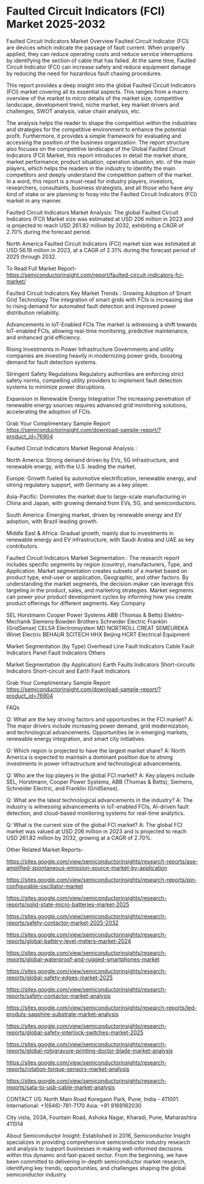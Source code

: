<h1>Faulted Circuit Indicators (FCI) Market 2025-2032</h1>
Faulted Circuit Indicators Market Overview
Faulted Circuit Indicator (FCI) are devices which indicate the passage of fault current. When properly applied, they can reduce operating costs and reduce service interruptions by identifying the section of cable that has failed. At the same time, Faulted Circuit Indicator (FCI) can increase safety and reduce equipment damage by reducing the need for hazardous fault chasing procedures.

This report provides a deep insight into the global Faulted Circuit Indicators (FCI) market covering all its essential aspects. This ranges from a macro overview of the market to micro details of the market size, competitive landscape, development trend, niche market, key market drivers and challenges, SWOT analysis, value chain analysis, etc.

The analysis helps the reader to shape the competition within the industries and strategies for the competitive environment to enhance the potential profit. Furthermore, it provides a simple framework for evaluating and accessing the position of the business organization. The report structure also focuses on the competitive landscape of the Global Faulted Circuit Indicators (FCI) Market, this report introduces in detail the market share, market performance, product situation, operation situation, etc. of the main players, which helps the readers in the industry to identify the main competitors and deeply understand the competition pattern of the market.
In a word, this report is a must-read for industry players, investors, researchers, consultants, business strategists, and all those who have any kind of stake or are planning to foray into the Faulted Circuit Indicators (FCI) market in any manner.

Faulted Circuit Indicators Market Analysis:
The global Faulted Circuit Indicators (FCI) Market size was estimated at USD 206 million in 2023 and is projected to reach USD 261.82 million by 2032, exhibiting a CAGR of 2.70% during the forecast period.

North America Faulted Circuit Indicators (FCI) market size was estimated at USD 56.19 million in 2023, at a CAGR of 2.31% during the forecast period of 2025 through 2032.

To Read Full Market Report-
https://semiconductorinsight.com/report/faulted-circuit-indicators-fci-market/

Faulted Circuit Indicators Key Market Trends :
Growing Adoption of Smart Grid Technology
The integration of smart grids with FCIs is increasing due to rising demand for automated fault detection and improved power distribution reliability.

Advancements in IoT-Enabled FCIs
The market is witnessing a shift towards IoT-enabled FCIs, allowing real-time monitoring, predictive maintenance, and enhanced grid efficiency.

Rising Investments in Power Infrastructure
Governments and utility companies are investing heavily in modernizing power grids, boosting demand for fault detection systems.

Stringent Safety Regulations
Regulatory authorities are enforcing strict safety norms, compelling utility providers to implement fault detection systems to minimize power disruptions.

Expansion in Renewable Energy Integration
The increasing penetration of renewable energy sources requires advanced grid monitoring solutions, accelerating the adoption of FCIs.

Grab Your Complimentary Sample Report
https://semiconductorinsight.com/download-sample-report/?product_id=76904

Faulted Circuit Indicators Market Regional Analysis :

North America:
Strong demand driven by EVs, 5G infrastructure, and renewable energy, with the U.S. leading the market.

Europe:
Growth fueled by automotive electrification, renewable energy, and strong regulatory support, with Germany as a key player.

Asia-Pacific:
Dominates the market due to large-scale manufacturing in China and Japan, with growing demand from EVs, 5G, and semiconductors.

South America:
Emerging market, driven by renewable energy and EV adoption, with Brazil leading growth.

Middle East & Africa:
Gradual growth, mainly due to investments in renewable energy and EV infrastructure, with Saudi Arabia and UAE as key contributors.

Faulted Circuit Indicators Market Segmentation :
The research report includes specific segments by region (country), manufacturers, Type, and Application. Market segmentation creates subsets of a market based on product type, end-user or application, Geographic, and other factors. By understanding the market segments, the decision-maker can leverage this targeting in the product, sales, and marketing strategies. Market segments can power your product development cycles by informing how you create product offerings for different segments.
Key Company

SEL
Horstmann
Cooper Power Systems
ABB (Thomas & Betts)
Elektro-Mechanik
Siemens
Bowden Brothers
Schneider Electric
Franklin (GridSense)
CELSA
Electronsystem MD
NORTROLL
CREAT
SEMEUREKA
Winet Electric
BEHAUR SCITECH
HHX
Beijing HCRT Electrical Equipment

Market Segmentation (by Type)
Overhead Line Fault Indicators
Cable Fault Indicators
Panel Fault Indicators
Others

Market Segmentation (by Application)
Earth Faults Indicators
Short-circuits Indicators
Short-circuit and Earth Fault Indicators

Grab Your Complimentary Sample Report
https://semiconductorinsight.com/download-sample-report/?product_id=76904

FAQs


Q: What are the key driving factors and opportunities in the FCI market?
A: The major drivers include increasing power demand, grid modernization, and technological advancements. Opportunities lie in emerging markets, renewable energy integration, and smart city initiatives.

Q: Which region is projected to have the largest market share?
A: North America is expected to maintain a dominant position due to strong investments in power infrastructure and technological advancements.

Q: Who are the top players in the global FCI market?
A: Key players include SEL, Horstmann, Cooper Power Systems, ABB (Thomas & Betts), Siemens, Schneider Electric, and Franklin (GridSense).

Q: What are the latest technological advancements in the industry?
A: The industry is witnessing advancements in IoT-enabled FCIs, AI-driven fault detection, and cloud-based monitoring systems for real-time analytics.

Q: What is the current size of the global FCI market?
A: The global FCI market was valued at USD 206 million in 2023 and is projected to reach USD 261.82 million by 2032, growing at a CAGR of 2.70%.

Other Related Market Reports-

https://sites.google.com/view/semiconductorinsights/research-reports/ase-amplified-spontaneous-emission-source-market-by-application

https://sites.google.com/view/semiconductorinsights/research-reports/pin-configurable-oscillator-market

https://sites.google.com/view/semiconductorinsights/research-reports/solid-state-micro-batteries-market-2025

https://sites.google.com/view/semiconductorinsights/research-reports/safety-contactor-market-2025-2032

https://sites.google.com/view/semiconductorinsights/research-reports/global-battery-level-meters-market-2024

https://sites.google.com/view/semiconductorinsights/research-reports/global-waterproof-and-rugged-smartphones-market

https://sites.google.com/view/semiconductorinsights/research-reports/global-safety-edges-market-2025

https://sites.google.com/view/semiconductorinsights/research-reports/safety-contactor-market-analysis

https://sites.google.com/view/semiconductorinsights/research-reports/led-produts-sapphire-substrate-market-analysis

https://sites.google.com/view/semiconductorinsights/research-reports/global-safety-interlock-switches-market-2025

https://sites.google.com/view/semiconductorinsights/research-reports/global-rotogravure-printing-doctor-blade-market-analysis

https://sites.google.com/view/semiconductorinsights/research-reports/rotation-torque-sensors-market-analysis

https://sites.google.com/view/semiconductorinsights/research-reports/sata-to-usb-cable-market-analysis

CONTACT US:
North Main Road Koregaon Park, Pune, India - 411001.
International: +1(646)-781-7170
Asia: +91 9169162030

City vista, 203A, Fountain Road, Ashoka Nagar, Kharadi, Pune, Maharashtra 411014

About Semiconductor Insight:
Established in 2016, Semiconductor Insight specializes in providing comprehensive semiconductor industry research and analysis to support businesses in making well-informed decisions within this dynamic and fast-paced sector. From the beginning, we have been committed to delivering in-depth semiconductor market research, identifying key trends, opportunities, and challenges shaping the global semiconductor industry.
